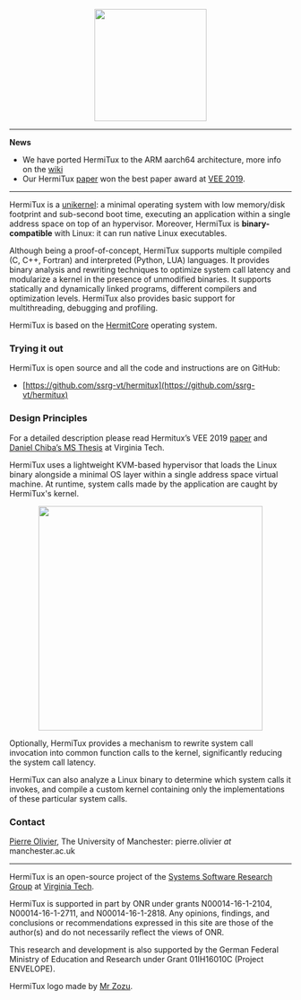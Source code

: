 <p align="center">
  <img width="200" src="https://github.com/ssrg-vt/hermitux/raw/master/doc/logo.png">
<link rel="shortcut icon" type="image/png" href="/doc/favicon.png">
</p>

* * *
**News**
- We have ported HermiTux to the ARM aarch64 architecture, more info on the [wiki](https://github.com/ssrg-vt/hermitux/wiki/Aarch64-support)
- Our HermiTux [paper](https://www.ssrg.ece.vt.edu/papers/vee2019.pdf) won the best
paper award at [VEE 2019](https://dl.acm.org/citation.cfm?id=3313817).

* * *

HermiTux is a [unikernel](http://unikernel.org/): a minimal operating system
with low memory/disk footprint and sub-second boot time, executing an
application within a single address space on top of an hypervisor. Moreover,
HermiTux is **binary-compatible** with Linux: it can run native Linux
executables.

Although being a proof-of-concept, HermiTux supports multiple compiled (C, C++,
Fortran) and interpreted (Python, LUA) languages. It provides binary analysis
and rewriting techniques to optimize system call latency and modularize a
kernel in the presence of unmodified binaries. It supports statically and
dynamically linked programs, different compilers and optimization levels.
HermiTux also provides basic support for multithreading, debugging and
profiling.

HermiTux is based on the [HermitCore](https://hermitcore.org/) operating
system.

### Trying it out
HermiTux is open source and all the code and instructions are on GitHub:
- [https://github.com/ssrg-vt/hermitux](https://github.com/ssrg-vt/hermitux)

### Design Principles

For a detailed description please read Hermitux’s VEE 2019
[paper](https://www.ssrg.ece.vt.edu/papers/vee2019.pdf) and [Daniel Chiba’s MS
Thesis](https://vtechworks.lib.vt.edu/handle/10919/88865)
at Virginia Tech.

HermiTux uses a lightweight KVM-based hypervisor that loads the Linux binary
alongside a minimal OS layer within a single address space virtual machine. At
runtime, system calls made by the application are caught by HermiTux's kernel.

<p align="center">
  <img width="400" src="https://github.com/ssrg-vt/hermitux/raw/master/doc/pic-overview.png">
</p>

Optionally, HermiTux provides a mechanism to rewrite system call invocation
into common function calls to the kernel, significantly reducing the system
call latency.

HermiTux can also analyze a Linux binary to determine which system calls it
invokes, and compile a custom kernel containing only the implementations of
these particular system calls.

### Contact

[Pierre Olivier](https://sites.google.com/view/pierreolivier), The University of Manchester: pierre.olivier *at* manchester.ac.uk

* * *

HermiTux is an open-source project of the [Systems Software Research Group](https://www.ssrg.ece.vt.edu/) at [Virginia Tech](https://vt.edu/). 

HermiTux is supported in part by ONR under grants N00014-16-1-2104, N00014-16-1-2711, and N00014-16-1-2818. Any opinions, findings, and conclusions or recommendations expressed in this site are those of the author(s) and do not necessarily reflect the views of ONR.

This research and development is also supported by the German Federal Ministry of Education and Research under Grant 01IH16010C (Project ENVELOPE).

HermiTux logo made by [Mr Zozu](https://mrzozu.fr/).
